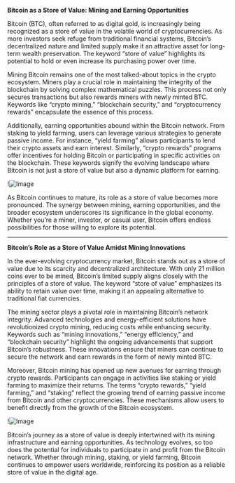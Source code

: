 **Bitcoin as a Store of Value: Mining and Earning Opportunities**

Bitcoin (BTC), often referred to as digital gold, is increasingly being recognized as a store of value in the volatile world of cryptocurrencies. As more investors seek refuge from traditional financial systems, Bitcoin’s decentralized nature and limited supply make it an attractive asset for long-term wealth preservation. The keyword “store of value” highlights its potential to hold or even increase its purchasing power over time.

Mining Bitcoin remains one of the most talked-about topics in the crypto ecosystem. Miners play a crucial role in maintaining the integrity of the blockchain by solving complex mathematical puzzles. This process not only secures transactions but also rewards miners with newly minted BTC. Keywords like “crypto mining,” “blockchain security,” and “cryptocurrency rewards” encapsulate the essence of this process. 

Additionally, earning opportunities abound within the Bitcoin network. From staking to yield farming, users can leverage various strategies to generate passive income. For instance, “yield farming” allows participants to lend their crypto assets and earn interest. Similarly, “crypto rewards” programs offer incentives for holding Bitcoin or participating in specific activities on the blockchain. These keywords signify the evolving landscape where Bitcoin is not just a store of value but also a dynamic platform for earning.

!![Image](https://github.com/user-attachments/assets/b6e7b7a2-655e-4d44-8baa-20c566a3cb65)

As Bitcoin continues to mature, its role as a store of value becomes more pronounced. The synergy between mining, earning opportunities, and the broader ecosystem underscores its significance in the global economy. Whether you’re a miner, investor, or casual user, Bitcoin offers endless possibilities for those willing to explore its potential.

---

**Bitcoin’s Role as a Store of Value Amidst Mining Innovations**

In the ever-evolving cryptocurrency market, Bitcoin stands out as a store of value due to its scarcity and decentralized architecture. With only 21 million coins ever to be mined, Bitcoin’s limited supply aligns closely with the principles of a store of value. The keyword “store of value” emphasizes its ability to retain value over time, making it an appealing alternative to traditional fiat currencies.

The mining sector plays a pivotal role in maintaining Bitcoin’s network integrity. Advanced technologies and energy-efficient solutions have revolutionized crypto mining, reducing costs while enhancing security. Keywords such as “mining innovations,” “energy efficiency,” and “blockchain security” highlight the ongoing advancements that support Bitcoin’s robustness. These innovations ensure that miners can continue to secure the network and earn rewards in the form of newly minted BTC.

Moreover, Bitcoin mining has opened up new avenues for earning through crypto rewards. Participants can engage in activities like staking or yield farming to maximize their returns. The terms “crypto rewards,” “yield farming,” and “staking” reflect the growing trend of earning passive income from Bitcoin and other cryptocurrencies. These mechanisms allow users to benefit directly from the growth of the Bitcoin ecosystem.

!![Image](https://github.com/user-attachments/assets/b6e7b7a2-655e-4d44-8baa-20c566a3cb65)

Bitcoin’s journey as a store of value is deeply intertwined with its mining infrastructure and earning opportunities. As technology evolves, so too does the potential for individuals to participate in and profit from the Bitcoin network. Whether through mining, staking, or yield farming, Bitcoin continues to empower users worldwide, reinforcing its position as a reliable store of value in the digital age.